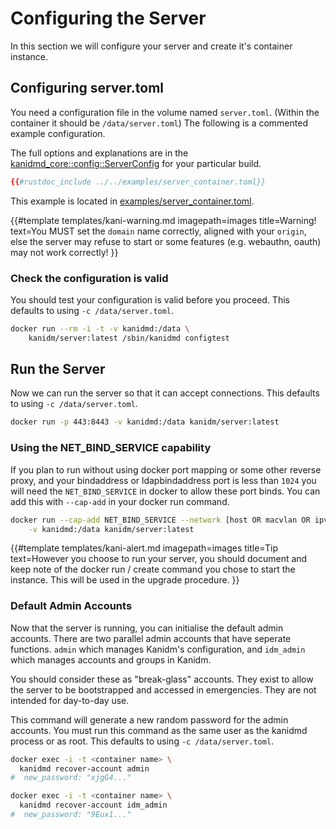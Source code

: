 # Configuring the Server

In this section we will configure your server and create it's container instance.

## Configuring server.toml

You need a configuration file in the volume named `server.toml`. (Within the container it should be
`/data/server.toml`) The following is a commented example configuration.

The full options and explanations are in the
[kanidmd_core::config::ServerConfig](https://kanidm.github.io/kanidm/master/rustdoc/kanidmd_core/config/struct.ServerConfig.html)
for your particular build.

```toml
{{#rustdoc_include ../../examples/server_container.toml}}
```

This example is located in
[examples/server_container.toml](https://github.com/kanidm/kanidm/blob/master/examples/server_container.toml).

<!-- deno-fmt-ignore-start -->

{{#template templates/kani-warning.md
imagepath=images
title=Warning!
text=You MUST set the `domain` name correctly, aligned with your `origin`, else the server may refuse to start or some features (e.g. webauthn, oauth) may not work correctly!
}}

<!-- deno-fmt-ignore-end -->

### Check the configuration is valid

You should test your configuration is valid before you proceed. This defaults to using
`-c /data/server.toml`.

```bash
docker run --rm -i -t -v kanidmd:/data \
    kanidm/server:latest /sbin/kanidmd configtest
```

## Run the Server

Now we can run the server so that it can accept connections. This defaults to using
`-c /data/server.toml`.

```bash
docker run -p 443:8443 -v kanidmd:/data kanidm/server:latest
```

### Using the NET\_BIND\_SERVICE capability

If you plan to run without using docker port mapping or some other reverse proxy, and your
bindaddress or ldapbindaddress port is less than `1024` you will need the `NET_BIND_SERVICE` in
docker to allow these port binds. You can add this with `--cap-add` in your docker run command.

```bash
docker run --cap-add NET_BIND_SERVICE --network [host OR macvlan OR ipvlan] \
    -v kanidmd:/data kanidm/server:latest
```

<!-- deno-fmt-ignore-start -->

{{#template templates/kani-alert.md
imagepath=images
title=Tip
text=However you choose to run your server, you should document and keep note of the docker run / create command you chose to start the instance. This will be used in the upgrade procedure.
}}

<!-- deno-fmt-ignore-end -->

### Default Admin Accounts

Now that the server is running, you can initialise the default admin accounts. There are two
parallel admin accounts that have seperate functions. `admin` which manages Kanidm's configuration,
and `idm_admin` which manages accounts and groups in Kanidm.

You should consider these as "break-glass" accounts. They exist to allow the server to be
bootstrapped and accessed in emergencies. They are not intended for day-to-day use.

This command will generate a new random password for the admin accounts. You must run this command
as the same user as the kanidmd process or as root. This defaults to using `-c /data/server.toml`.

```bash
docker exec -i -t <container name> \
  kanidmd recover-account admin
#  new_password: "xjgG4..."
```

```bash
docker exec -i -t <container name> \
  kanidmd recover-account idm_admin
#  new_password: "9Eux1..."
```
